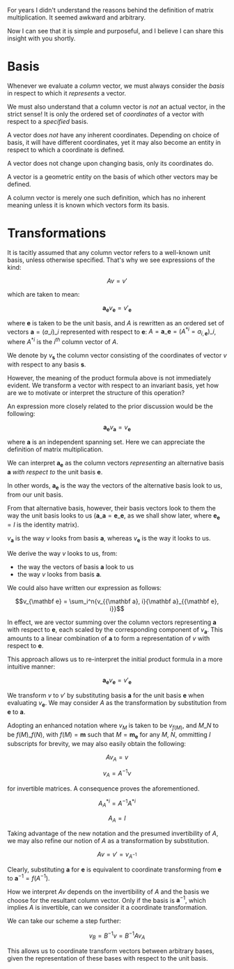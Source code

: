 For years I didn't understand the reasons behind the definition of matrix multiplication. It seemed awkward and arbitrary.

Now I can see that it is simple and purposeful, and I believe I can share this insight with you shortly.

# Basis

Whenever we evaluate a *column* vector, we must always consider the *basis* in respect to which it *represents* a vector.

We must also understand that a column vector is *not* an actual vector, in the strict sense! It is only the ordered set of *coordinates* of a vector with respect to a *specified* basis.

A vector does *not* have any inherent coordinates. Depending on choice of basis, it will have different coordinates, yet it may also become an entity in respect to which a coordinate is defined.

A vector does not change upon changing basis, only its coordinates do.

A vector is a geometric entity on the basis of which other vectors may be defined.

A column vector is merely one such definition, which has no inherent meaning unless it is known which vectors form its basis.

# Transformations

It is tacitly assumed that any column vector refers to a well-known unit basis, unless otherwise specified. That's why we see expressions of the kind:

```math
Av = v'
```

which are taken to mean:

```math
{\mathbf a}_{{\mathbf e}}v_{{\mathbf e}} = v'_{{\mathbf e}}
```

where ${\mathbf e}$ is taken to be the unit basis, and $A$ is rewritten as an ordered set of vectors ${\mathbf a} = (a\_i)\_i$ represented with respect to ${\mathbf e}$: $A = {\mathbf a}\_{\mathbf e} = ( A^{*i} = a_{i, \mathbf e} )\_i$, where $A^{*i}$ is the $i^{th}$ column vector of $A$.

We denote by $v_{\mathbf s}$ the column vector consisting of the coordinates of vector $v$ with respect to any basis ${\mathbf s}$.

However, the meaning of the product formula above is not immediately evident. We transform a vector with respect to an invariant basis, yet how are we to motivate or interpret the structure of this operation?

An expression more closely related to the prior discussion would be the following:

```math
{\mathbf a}_{\mathbf e}v_{{\mathbf a}} = v_{{\mathbf e}}
```

where $\mathbf a$ is an independent spanning set. Here we can appreciate the definition of matrix multiplication.

We can interpret ${\mathbf a}_{\mathbf e}$ as the column vectors *representing* an alternative basis ${\mathbf a}$ *with respect to* the unit basis ${\mathbf e}$.

In other words, ${\mathbf a}_{\mathbf e}$ is the way the vectors of the alternative basis look to us, from our unit basis.

From that alternative basis, however, their basis vectors look to them the way the unit basis looks to us (${\mathbf a}\_{\mathbf a} = {\mathbf e}\_{\mathbf e}$, as we shall show later, where ${\mathbf e}_{\mathbf e} = I$ is the identity matrix).

$v_{\mathbf a}$ is the way $v$ looks from basis ${\mathbf a}$, whereas $v_{\mathbf e}$ is the way it looks to us.

We derive the way $v$ looks to us, from:
- the way the vectors of basis $\mathbf a$ look to us
- the way $v$ looks from basis $\mathbf a$.

We could also have written our expression as follows:

```math
v_{\mathbf e} = \sum_i^n{v_{{\mathbf a}, i}{\mathbf a}_{{\mathbf e}, i}}
```

In effect, we are vector summing over the column vectors representing ${\mathbf a}$ with respect to $\mathbf e$, each scaled by the corresponding component of $v_{\mathbf a}$. This amounts to a linear combination of $\mathbf a$ to form a representation of $v$ with respect to $\mathbf e$.

This approach allows us to re-interpret the initial product formula in a more intuitive manner:

```math
{\mathbf a}_{\mathbf e}v_{\mathbf e} = v'_{\mathbf e}
```

We transform $v$ to $v'$ by substituting basis ${\mathbf a}$ for the unit basis $\mathbf e$ when evaluating $v_{\mathbf e}$. We may consider $A$ as the transformation by substitution from $\mathbf e$ to $\mathbf a$.

Adopting an enhanced notation where $v_M$ is taken to be $v_{f(M)}$, and $M\_N$ to be ${f(M)}\_{f(N)}$, with $f(M) = {\mathbf m}$ such that $M = {\mathbf m}_{\mathbf e}$ for any $M$, $N$, ommitting $I$ subscripts for brevity, we may also easily obtain the following:

```math
A v_A = v
```
```math
v_A = A^{-1}v
```

for invertible matrices. A consequence proves the aforementioned.

```math
A_A^{*i} = A^{-1}A^{*i}
```
```math
A_A = I
```

Taking advantage of the new notation and the presumed invertibility of $A$, we may also refine our notion of $A$ as a transformation by substitution.

```math
Av = v' = v_{A^{-1}}
```

Clearly, substituting $\mathbf a$ for $\mathbf e$ is equivalent to coordinate transforming from $\mathbf e$ to ${\mathbf a}^{-1} = f(A^{-1})$.

How we interpret $Av$ depends on the invertibility of $A$ and the basis we choose for the resultant column vector. Only if the basis is ${\mathbf a}^{-1}$, which implies $A$ is invertible, can we consider it a coordinate transformation.

We can take our scheme a step further:

```math
v_B = B^{-1}v = B^{-1}A v_A
```

This allows us to coordinate transform vectors between arbitrary bases, given the representation of these bases with respect to the unit basis.
